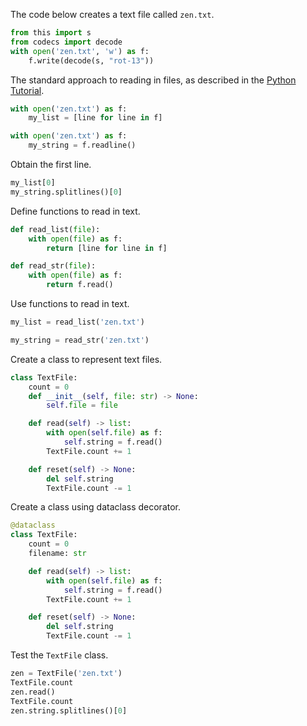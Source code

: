 The code below creates a text file called `zen.txt`.
```python
from this import s
from codecs import decode
with open('zen.txt', 'w') as f:
    f.write(decode(s, "rot-13"))
```

The standard approach to reading in files, as described in the [Python Tutorial](https://docs.python.org/3/tutorial/inputoutput.html#reading-and-writing-files).
```python
with open('zen.txt') as f:
    my_list = [line for line in f]

with open('zen.txt') as f:
    my_string = f.readline()
```

Obtain the first line.
```python
my_list[0]
my_string.splitlines()[0]
```


Define functions to read in text.
```python
def read_list(file):
    with open(file) as f:
        return [line for line in f]

def read_str(file):
    with open(file) as f:
        return f.read()
```

Use functions to read in text.
```python
my_list = read_list('zen.txt')

my_string = read_str('zen.txt')
```

Create a class to represent text files.
```python
class TextFile:
    count = 0
    def __init__(self, file: str) -> None:
        self.file = file

    def read(self) -> list:
        with open(self.file) as f:
            self.string = f.read()
        TextFile.count += 1

    def reset(self) -> None:
        del self.string
        TextFile.count -= 1
```

Create a class using dataclass decorator.
```python
@dataclass
class TextFile:
    count = 0
    filename: str

    def read(self) -> list:
        with open(self.file) as f:
            self.string = f.read()
        TextFile.count += 1

    def reset(self) -> None:
        del self.string
        TextFile.count -= 1
```

Test the `TextFile` class.
```python
zen = TextFile('zen.txt')
TextFile.count
zen.read()
TextFile.count
zen.string.splitlines()[0]
```

